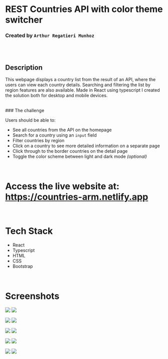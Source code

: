 # REST Countries API with color theme switcher

### Created by `Arthur Regatieri Munhoz`
<br><br>

## Description
This webpage displays a country list from the result of an API, where the users can view each country details. Searching and filtering the list by region features are also available.
Made in React using typescript I created the solution both for desktop and mobile devices.

<br>
### The challenge

Users should be able to:

- See all countries from the API on the homepage
- Search for a country using an `input` field
- Filter countries by region
- Click on a country to see more detailed information on a separate page
- Click through to the border countries on the detail page
- Toggle the color scheme between light and dark mode *(optional)*
<br>

# Access the live website at: https://countries-arm.netlify.app
<br>

# Tech Stack
- React
- Typescript
- HTML
- CSS
- Bootstrap
<br>

# Screenshots

![](./screenshots/list-light.png)
![](./screenshots/list-dark.png)

![](./screenshots/list-mobile-light.png)
![](./screenshots/list-mobile-dark.png)

![](./screenshots/list-dark-regions.png)
![](./screenshots/list-dark-region-selected.png)

![](./screenshots/details-light.png)
![](./screenshots/details-dark.png)

![](./screenshots/details-mobile-light.png)
![](./screenshots/details-mobile-dark.png)
